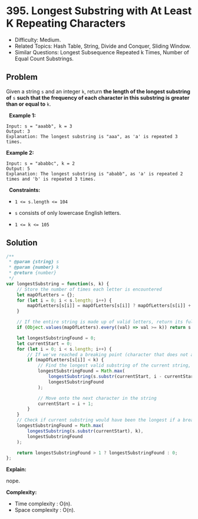 # 395. Longest Substring with At Least K Repeating Characters

- Difficulty: Medium.
- Related Topics: Hash Table, String, Divide and Conquer, Sliding Window.
- Similar Questions: Longest Subsequence Repeated k Times, Number of Equal Count Substrings.

## Problem

Given a string ```s``` and an integer ```k```, return **the length of the longest substring of** ```s``` **such that the frequency of each character in this substring is greater than or equal to** ```k```.

 
**Example 1:**

```
Input: s = "aaabb", k = 3
Output: 3
Explanation: The longest substring is "aaa", as 'a' is repeated 3 times.
```

**Example 2:**

```
Input: s = "ababbc", k = 2
Output: 5
Explanation: The longest substring is "ababb", as 'a' is repeated 2 times and 'b' is repeated 3 times.
```

 
**Constraints:**


	
- ```1 <= s.length <= 104```
	
- ```s``` consists of only lowercase English letters.
	
- ```1 <= k <= 105```



## Solution

```javascript
/**
 * @param {string} s
 * @param {number} k
 * @return {number}
 */
var longestSubstring = function(s, k) {
    // Store the number of times each letter is encountered
    let mapOfLetters = {};
    for (let i = 0; i < s.length; i++) {
        mapOfLetters[s[i]] = mapOfLetters[s[i]] ? mapOfLetters[s[i]] + 1 : 1;
    }

    // If the entire string is made up of valid letters, return its full length
    if (Object.values(mapOfLetters).every((val) => val >= k)) return s.length;

    let longestSubstringFound = 0;
    let currentStart = 0;
    for (let i = 0; i < s.length; i++) {
        // If we've reached a breaking point (character that does not appear k times)
        if (mapOfLetters[s[i]] < k) {
            // Find the longest valid substring of the current string, and compare it with the longest found so far
            longestSubstringFound = Math.max(
                longestSubstring(s.substr(currentStart, i - currentStart), k),
                longestSubstringFound
            );

            // Move onto the next character in the string
            currentStart = i + 1;
        }
    }
    // Check if current substring would have been the longest if a breaking point had been encountered
    longestSubstringFound = Math.max(
        longestSubstring(s.substr(currentStart), k),
        longestSubstringFound
    );

    return longestSubstringFound > 1 ? longestSubstringFound : 0;
};
```

**Explain:**

nope.

**Complexity:**

* Time complexity : O(n).
* Space complexity : O(n).
